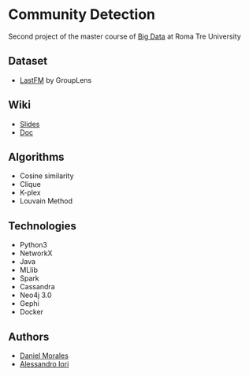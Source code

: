 # Community Detection
Second project of the master course of [Big Data](http://torlone.dia.uniroma3.it/bigdata/) at Roma Tre University

## Dataset 
- [LastFM](https://grouplens.org/datasets/hetrec-2011/) by GroupLens

## Wiki
- [Slides](https://github.com/alessandroiori/community-detection-lastfm/blob/master/presentation-second-project-bigdata.pdf) 
- [Doc](https://github.com/alessandroiori/community-detection-lastfm/blob/master/Secondo%20Progetto%20-%20Big%20Data.pdf) 

## Algorithms
- Cosine similarity
- Clique
- K-plex
- Louvain Method

## Technologies
- Python3
- NetworkX
- Java
- MLlib
- Spark
- Cassandra
- Neo4j 3.0
- Gephi
- Docker

## Authors
- [Daniel Morales](https://github.com/DanielMorales9)
- [Alessandro Iori](https://github.com/alessandroiori)
